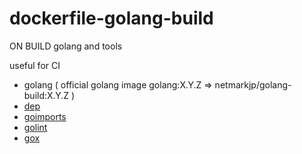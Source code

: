 # dockerfile-golang-build

ON BUILD golang and tools

useful for CI

- golang ( official golang image golang:X.Y.Z => netmarkjp/golang-build:X.Y.Z )
- [dep](github.com/golang/dep/cmd/dep)
- [goimports](golang.org/x/tools/cmd/goimports)
- [golint](github.com/golang/lint/golint)
- [gox](github.com/mitchellh/gox)

